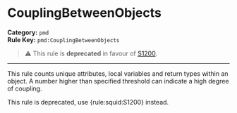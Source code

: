 
# CouplingBetweenObjects
**Category:** `pmd`<br/>
**Rule Key:** `pmd:CouplingBetweenObjects`<br/>
> :warning: This rule is **deprecated** in favour of [S1200](https://rules.sonarsource.com/java/RSPEC-1200).

-----

This rule counts unique attributes, local variables and return types within an object. A number higher than specified threshold can indicate a high degree of coupling.

<p>
  This rule is deprecated, use {rule:squid:S1200} instead.
</p>

